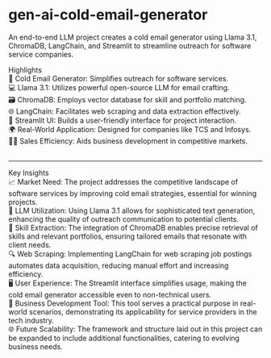# gen-ai-cold-email-generator

An end-to-end LLM project creates a cold email generator using Llama 3.1, ChromaDB, LangChain, and Streamlit to streamline outreach for software service companies.<br>

Highlights<br>
📧 Cold Email Generator: Simplifies outreach for software services.<br>
💻 Llama 3.1: Utilizes powerful open-source LLM for email crafting.<br>
🗃️ ChromaDB: Employs vector database for skill and portfolio matching.<br>
🌐 LangChain: Facilitates web scraping and data extraction effectively.<br>
🚀 Streamlit UI: Builds a user-friendly interface for project interaction.<br>
🌍 Real-World Application: Designed for companies like TCS and Infosys.<br>
👨‍💼 Sales Efficiency: Aids business development in competitive markets.<br><br>
<hr>
Key Insights<br>
📈 Market Need: The project addresses the competitive landscape of software services by improving cold email strategies, essential for winning projects.<br>
🤖 LLM Utilization: Using Llama 3.1 allows for sophisticated text generation, enhancing the quality of outreach communication to potential clients.<br>
🧠 Skill Extraction: The integration of ChromaDB enables precise retrieval of skills and relevant portfolios, ensuring tailored emails that resonate with client needs.<br>
🔍 Web Scraping: Implementing LangChain for web scraping job postings automates data acquisition, reducing manual effort and increasing efficiency.<br>
🖥️ User Experience: The Streamlit interface simplifies usage, making the cold email generator accessible even to non-technical users.<br>
💼 Business Development Tool: This tool serves a practical purpose in real-world scenarios, demonstrating its applicability for service providers in the tech industry.<br>
🌐 Future Scalability: The framework and structure laid out in this project can be expanded to include additional functionalities, catering to evolving business needs.<br>
